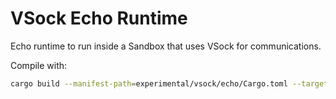 # VSock Echo Runtime

Echo runtime to run inside a Sandbox that uses VSock for communications.

Compile with:

```bash
cargo build --manifest-path=experimental/vsock/echo/Cargo.toml --target=x86_64-unknown-linux-musl
```

